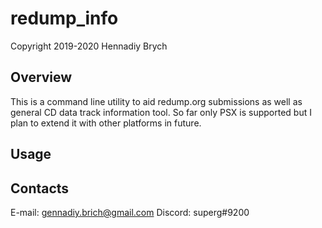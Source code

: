 # redump_info
Copyright 2019-2020 Hennadiy Brych
## Overview
This is a command line utility to aid redump.org submissions as well as general CD data track information tool. So far only PSX is supported but I plan to extend it with other platforms in future.

## Usage
<WIP>

## Contacts
E-mail: gennadiy.brich@gmail.com
Discord: superg#9200

